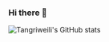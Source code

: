 ### Hi there 👋
![Tangriweili's GitHub stats](https://github-readme-stats.vercel.app/api?Tangriweili=anuraghazra&show_icons=true)
